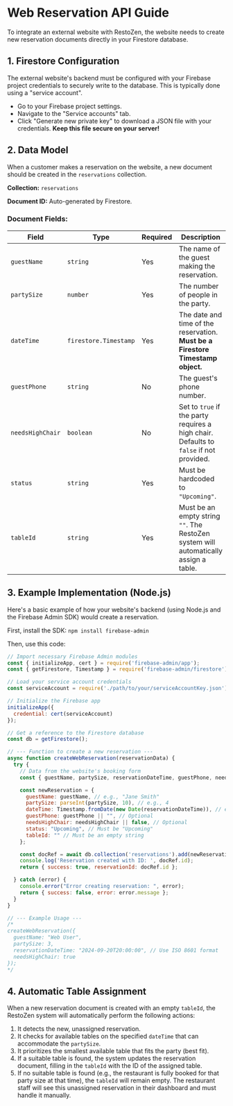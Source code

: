 # Web Reservation API Guide

To integrate an external website with RestoZen, the website needs to create new reservation documents directly in your Firestore database.

## 1. Firestore Configuration

The external website's backend must be configured with your Firebase project credentials to securely write to the database. This is typically done using a "service account".

- Go to your Firebase project settings.
- Navigate to the "Service accounts" tab.
- Click "Generate new private key" to download a JSON file with your credentials. **Keep this file secure on your server!**

## 2. Data Model

When a customer makes a reservation on the website, a new document should be created in the `reservations` collection.

**Collection:** `reservations`

**Document ID:** Auto-generated by Firestore.

### Document Fields:

| Field            | Type                          | Required | Description                                                                                                                              | Example Value                        |
| ---------------- | ----------------------------- | -------- | ---------------------------------------------------------------------------------------------------------------------------------------- | ------------------------------------ |
| `guestName`      | `string`                      | Yes      | The name of the guest making the reservation.                                                                                            | `"Jane Smith"`                         |
| `partySize`      | `number`                      | Yes      | The number of people in the party.                                                                                                       | `4`                                  |
| `dateTime`       | `firestore.Timestamp`         | Yes      | The date and time of the reservation. **Must be a Firestore Timestamp object.**                                                          | `Timestamp.fromDate(new Date())`     |
| `guestPhone`     | `string`                      | No       | The guest's phone number.                                                                                                                | `"+15551234567"`                     |
| `needsHighChair` | `boolean`                     | No       | Set to `true` if the party requires a high chair. Defaults to `false` if not provided.                                                   | `true`                               |
| `status`         | `string`                      | Yes      | Must be hardcoded to `"Upcoming"`.                                                                                                       | `"Upcoming"`                         |
| `tableId`        | `string`                      | Yes      | Must be an empty string `""`. The RestoZen system will automatically assign a table.                                                       | `""`                                 |

## 3. Example Implementation (Node.js)

Here's a basic example of how your website's backend (using Node.js and the Firebase Admin SDK) would create a reservation.

First, install the SDK: `npm install firebase-admin`

Then, use this code:

```javascript
// Import necessary Firebase Admin modules
const { initializeApp, cert } = require('firebase-admin/app');
const { getFirestore, Timestamp } = require('firebase-admin/firestore');

// Load your service account credentials
const serviceAccount = require('./path/to/your/serviceAccountKey.json');

// Initialize the Firebase app
initializeApp({
  credential: cert(serviceAccount)
});

// Get a reference to the Firestore database
const db = getFirestore();

// --- Function to create a new reservation ---
async function createWebReservation(reservationData) {
  try {
    // Data from the website's booking form
    const { guestName, partySize, reservationDateTime, guestPhone, needsHighChair } = reservationData;

    const newReservation = {
      guestName: guestName, // e.g., "Jane Smith"
      partySize: parseInt(partySize, 10), // e.g., 4
      dateTime: Timestamp.fromDate(new Date(reservationDateTime)), // e.g., new Date("2024-08-15T19:30:00")
      guestPhone: guestPhone || "", // Optional
      needsHighChair: needsHighChair || false, // Optional
      status: "Upcoming", // Must be "Upcoming"
      tableId: "" // Must be an empty string
    };

    const docRef = await db.collection('reservations').add(newReservation);
    console.log('Reservation created with ID: ', docRef.id);
    return { success: true, reservationId: docRef.id };

  } catch (error) {
    console.error("Error creating reservation: ", error);
    return { success: false, error: error.message };
  }
}

// --- Example Usage ---
/*
createWebReservation({
  guestName: "Web User",
  partySize: 3,
  reservationDateTime: "2024-09-20T20:00:00", // Use ISO 8601 format
  needsHighChair: true
});
*/
```

## 4. Automatic Table Assignment

When a new reservation document is created with an empty `tableId`, the RestoZen system will automatically perform the following actions:

1.  It detects the new, unassigned reservation.
2.  It checks for available tables on the specified `dateTime` that can accommodate the `partySize`.
3.  It prioritizes the smallest available table that fits the party (best fit).
4.  If a suitable table is found, the system updates the reservation document, filling in the `tableId` with the ID of the assigned table.
5.  If no suitable table is found (e.g., the restaurant is fully booked for that party size at that time), the `tableId` will remain empty. The restaurant staff will see this unassigned reservation in their dashboard and must handle it manually.
